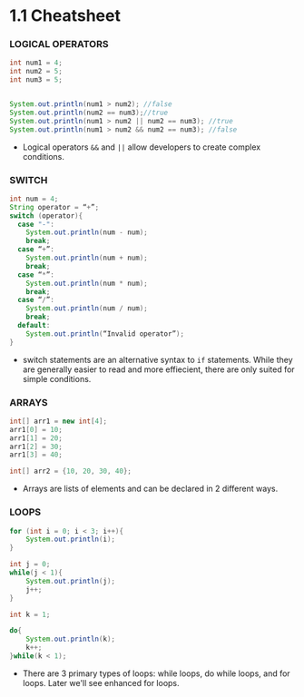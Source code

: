 # 1.1 Cheatsheet

### LOGICAL OPERATORS

```java
int num1 = 4;
int num2 = 5;
int num3 = 5;


System.out.println(num1 > num2); //false
System.out.println(num2 == num3);//true
System.out.println(num1 > num2 || num2 == num3); //true
System.out.println(num1 > num2 && num2 == num3); //false
```

- Logical operators `&&` and `||` allow developers to create complex conditions.

### SWITCH

```java
int num = 4;
String operator = “+”;
switch (operator){
  case "-":
    System.out.println(num - num);
    break;
  case “+”:
    System.out.println(num + num);
    break;
  case “*”:
    System.out.println(num * num);
    break;
  case “/”:
    System.out.println(num / num);
    break;
  default: 
    System.out.println(“Invalid operator”);
}
```

- switch statements are an alternative syntax to `if` statements. While they are generally easier to read and more effiecient, there are only suited for simple conditions. 

### ARRAYS

```java
int[] arr1 = new int[4];
arr1[0] = 10;
arr1[1] = 20;
arr1[2] = 30;
arr1[3] = 40;

int[] arr2 = {10, 20, 30, 40};
```
- Arrays are lists of elements and can be declared in 2 different ways. 

### LOOPS

```java
for (int i = 0; i < 3; i++){
	System.out.println(i);
}

int j = 0; 
while(j < 1){
	System.out.println(j);
	j++;
}

int k = 1; 

do{
	System.out.println(k);
	k++;
}while(k < 1);
```

- There are 3 primary types of loops: while loops, do while loops, and for loops. Later we'll see enhanced for loops. 

